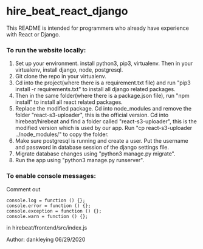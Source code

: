 # hire_beat_react_django

This README is intended for programmers who already have experience with React or Django.

### To run the website locally:

1. Set up your environment. install python3, pip3, virtualenv. Then in your virtualenv, install django, node, postgresql.
2. Git clone the repo in your virtualenv.
3. Cd into the project(where there is a requirement.txt file) and run "pip3 install -r requirements.txt" to install all django related packages.
4. Then in the same folder(where there is a package.json file), run "npm install" to install all react related packages.
5. Replace the modified package. Cd into node_modules and remove the folder "react-s3-uploader", this is the official version. Cd into hirebeat/hirebeat and find a folder called "react-s3-uploader", this is the modified version which is used by our app. Run "cp react-s3-uploader ../node_modules/" to copy the folder.
6. Make sure postgresql is running and create a user. Put the username and password in database session of the django settings file.
7. Migrate database changes using "python3 manage.py migrate".
8. Run the app using "python3 manage.py runserver".



### To enable console messages:

Comment out 

```
console.log = function () {};
console.error = function () {};
console.exception = function () {};
console.warn = function () {};
```

in hirebeat/frontend/src/index.js


Author:
dankleying
06/29/2020

